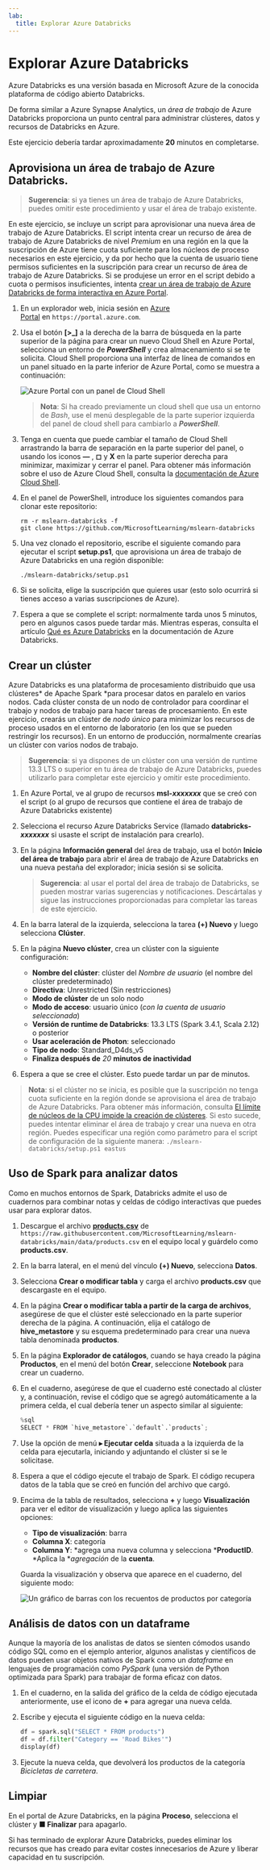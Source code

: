 ```yaml
---
lab:
  title: Explorar Azure Databricks
---
```


# Explorar Azure Databricks

Azure Databricks es una versión basada en Microsoft Azure de la conocida plataforma de código abierto Databricks.

De forma similar a Azure Synapse Analytics, un *área de trabajo* de Azure Databricks proporciona un punto central para administrar clústeres, datos y recursos de Databricks en Azure.

Este ejercicio debería tardar aproximadamente **20** minutos en completarse.

## Aprovisiona un área de trabajo de Azure Databricks.

> **Sugerencia**: si ya tienes un área de trabajo de Azure Databricks, puedes omitir este procedimiento y usar el área de trabajo existente.

En este ejercicio, se incluye un script para aprovisionar una nueva área de trabajo de Azure Databricks. El script intenta crear un recurso de área de trabajo de Azure Databricks de nivel *Premium* en una región en la que la suscripción de Azure tiene cuota suficiente para los núcleos de proceso necesarios en este ejercicio, y da por hecho que la cuenta de usuario tiene permisos suficientes en la suscripción para crear un recurso de área de trabajo de Azure Databricks. Si se produjese un error en el script debido a cuota o permisos insuficientes, intenta [crear un área de trabajo de Azure Databricks de forma interactiva en Azure Portal](https://learn.microsoft.com/azure/databricks/getting-started/#--create-an-azure-databricks-workspace).

1. En un explorador web, inicia sesión en [Azure Portal](https://portal.azure.com) en `https://portal.azure.com`.
2. Usa el botón **[\>_]** a la derecha de la barra de búsqueda en la parte superior de la página para crear un nuevo Cloud Shell en Azure Portal, selecciona un entorno de ***PowerShell*** y crea almacenamiento si se te solicita. Cloud Shell proporciona una interfaz de línea de comandos en un panel situado en la parte inferior de Azure Portal, como se muestra a continuación:

    ![Azure Portal con un panel de Cloud Shell](./images/cloud-shell.png)

    > **Nota**: Si ha creado previamente un cloud shell que usa un entorno de *Bash*, use el menú desplegable de la parte superior izquierda del panel de cloud shell para cambiarlo a ***PowerShell***.

3. Tenga en cuenta que puede cambiar el tamaño de Cloud Shell arrastrando la barra de separación en la parte superior del panel, o usando los iconos **&#8212;** , **&#9723;** y **X** en la parte superior derecha para minimizar, maximizar y cerrar el panel. Para obtener más información sobre el uso de Azure Cloud Shell, consulta la [documentación de Azure Cloud Shell](https://docs.microsoft.com/azure/cloud-shell/overview).

4. En el panel de PowerShell, introduce los siguientes comandos para clonar este repositorio:

    ```
    rm -r mslearn-databricks -f
    git clone https://github.com/MicrosoftLearning/mslearn-databricks
    ```

5. Una vez clonado el repositorio, escribe el siguiente comando para ejecutar el script **setup.ps1**, que aprovisiona un área de trabajo de Azure Databricks en una región disponible:

    ```
    ./mslearn-databricks/setup.ps1
    ```

6. Si se solicita, elige la suscripción que quieres usar (esto solo ocurrirá si tienes acceso a varias suscripciones de Azure).
7. Espera a que se complete el script: normalmente tarda unos 5 minutos, pero en algunos casos puede tardar más. Mientras esperas, consulta el artículo [Qué es Azure Databricks](https://learn.microsoft.com/azure/databricks/introduction/) en la documentación de Azure Databricks.

## Crear un clúster

Azure Databricks es una plataforma de procesamiento distribuido que usa clústeres* de Apache Spark *para procesar datos en paralelo en varios nodos. Cada clúster consta de un nodo de controlador para coordinar el trabajo y nodos de trabajo para hacer tareas de procesamiento. En este ejercicio, crearás un clúster de *nodo único* para minimizar los recursos de proceso usados en el entorno de laboratorio (en los que se pueden restringir los recursos). En un entorno de producción, normalmente crearías un clúster con varios nodos de trabajo.

> **Sugerencia**: si ya dispones de un clúster con una versión de runtime 13.3 LTS o superior en tu área de trabajo de Azure Databricks, puedes utilizarlo para completar este ejercicio y omitir este procedimiento.

1. En Azure Portal, ve al grupo de recursos **msl-*xxxxxxx*** que se creó con el script (o al grupo de recursos que contiene el área de trabajo de Azure Databricks existente)
1. Selecciona el recurso Azure Databricks Service (llamado **databricks-*xxxxxxx*** si usaste el script de instalación para crearlo).
1. En la página **Información general** del área de trabajo, usa el botón **Inicio del área de trabajo** para abrir el área de trabajo de Azure Databricks en una nueva pestaña del explorador; inicia sesión si se solicita.

    > **Sugerencia**: al usar el portal del área de trabajo de Databricks, se pueden mostrar varias sugerencias y notificaciones. Descártalas y sigue las instrucciones proporcionadas para completar las tareas de este ejercicio.

1. En la barra lateral de la izquierda, selecciona la tarea **(+) Nuevo** y luego selecciona **Clúster**.
1. En la página **Nuevo clúster**, crea un clúster con la siguiente configuración:
    - **Nombre del clúster**: clúster del *Nombre de usuario*  (el nombre del clúster predeterminado)
    - **Directiva**: Unrestricted (Sin restricciones)
    - **Modo de clúster** de un solo nodo
    - **Modo de acceso**: usuario único (*con la cuenta de usuario seleccionada*)
    - **Versión de runtime de Databricks**: 13.3 LTS (Spark 3.4.1, Scala 2.12) o posterior
    - **Usar aceleración de Photon**: seleccionado
    - **Tipo de nodo**: Standard_D4ds_v5
    - **Finaliza después de** *20* **minutos de inactividad**

1. Espera a que se cree el clúster. Esto puede tardar un par de minutos.

> **Nota**: si el clúster no se inicia, es posible que la suscripción no tenga cuota suficiente en la región donde se aprovisiona el área de trabajo de Azure Databricks. Para obtener más información, consulta [El límite de núcleos de la CPU impide la creación de clústeres](https://docs.microsoft.com/azure/databricks/kb/clusters/azure-core-limit). Si esto sucede, puedes intentar eliminar el área de trabajo y crear una nueva en otra región. Puedes especificar una región como parámetro para el script de configuración de la siguiente manera: `./mslearn-databricks/setup.ps1 eastus`

## Uso de Spark para analizar datos

Como en muchos entornos de Spark, Databricks admite el uso de cuadernos para combinar notas y celdas de código interactivas que puedes usar para explorar datos.

1. Descargue el archivo [**products.csv**](https://raw.githubusercontent.com/MicrosoftLearning/mslearn-databricks/main/data/products.csv) de `https://raw.githubusercontent.com/MicrosoftLearning/mslearn-databricks/main/data/products.csv` en el equipo local y guárdelo como **products.csv**.
1. En la barra lateral, en el menú del vínculo **(+) Nuevo**, selecciona **Datos**.
1. Selecciona **Crear o modificar tabla** y carga el archivo **products.csv** que descargaste en el equipo.
1. En la página **Crear o modificar tabla a partir de la carga de archivos**, asegúrese de que el clúster esté seleccionado en la parte superior derecha de la página. A continuación, elija el catálogo de **hive_metastore** y su esquema predeterminado para crear una nueva tabla denominada **productos**.
1. En la página **Explorador de catálogos**, cuando se haya creado la página **Productos**, en el menú del botón **Crear**, seleccione **Notebook** para crear un cuaderno.
1. En el cuaderno, asegúrese de que el cuaderno esté conectado al clúster y, a continuación, revise el código que se agregó automáticamente a la primera celda, el cual debería tener un aspecto similar al siguiente:

    ```python
    %sql
    SELECT * FROM `hive_metastore`.`default`.`products`;
    ```

1. Use la opción de menú **&#9656; Ejecutar celda** situada a la izquierda de la celda para ejecutarla, iniciando y adjuntando el clúster si se le solicitase.
1. Espera a que el código ejecute el trabajo de Spark. El código recupera datos de la tabla que se creó en función del archivo que cargó.
1. Encima de la tabla de resultados, selecciona **+** y luego **Visualización** para ver el editor de visualización y luego aplica las siguientes opciones:
    - **Tipo de visualización**: barra
    - **Columna X**: categoría
    - **Columna Y**: *agrega una nueva columna y selecciona ***ProductID**. *Aplica la **agregación* de la **cuenta**.

    Guarda la visualización y observa que aparece en el cuaderno, del siguiente modo:

    ![Un gráfico de barras con los recuentos de productos por categoría](./images/databricks-chart.png)

## Análisis de datos con un dataframe

Aunque la mayoría de los analistas de datos se sienten cómodos usando código SQL como en el ejemplo anterior, algunos analistas y científicos de datos pueden usar objetos nativos de Spark como un *dataframe* en lenguajes de programación como *PySpark* (una versión de Python optimizada para Spark) para trabajar de forma eficaz con datos.

1. En el cuaderno, en la salida del gráfico de la celda de código ejecutada anteriormente, use el icono de **+** para agregar una nueva celda.
1. Escribe y ejecuta el siguiente código en la nueva celda:

    ```python
    df = spark.sql("SELECT * FROM products")
    df = df.filter("Category == 'Road Bikes'")
    display(df)
    ```

1. Ejecute la nueva celda, que devolverá los productos de la categoría *Bicicletas de carretera*.

## Limpiar

En el portal de Azure Databricks, en la página **Proceso**, selecciona el clúster y **&#9632; Finalizar** para apagarlo.

Si has terminado de explorar Azure Databricks, puedes eliminar los recursos que has creado para evitar costes innecesarios de Azure y liberar capacidad en tu suscripción.
